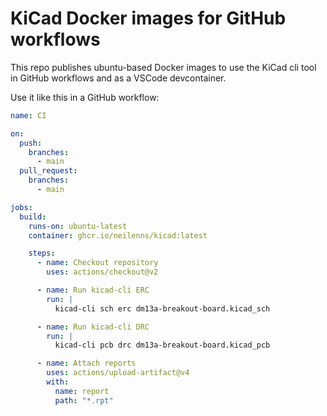 # KiCad Docker images for GitHub workflows

This repo publishes ubuntu-based Docker images to use the KiCad cli tool in GitHub workflows and as a VSCode devcontainer.

Use it like this in a GitHub workflow:

```yaml
name: CI

on:
  push:
    branches:
      - main
  pull_request:
    branches:
      - main

jobs:
  build:
    runs-on: ubuntu-latest
    container: ghcr.io/neilenns/kicad:latest

    steps:
      - name: Checkout repository
        uses: actions/checkout@v2

      - name: Run kicad-cli ERC
        run: |
          kicad-cli sch erc dm13a-breakout-board.kicad_sch

      - name: Run kicad-cli DRC
        run: |
          kicad-cli pcb drc dm13a-breakout-board.kicad_pcb

      - name: Attach reports
        uses: actions/upload-artifact@v4
        with:
          name: report
          path: "*.rpt"
```
